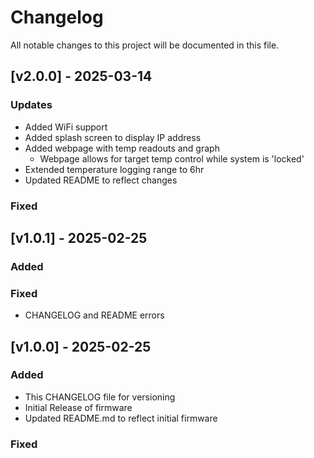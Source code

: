 # Changelog

All notable changes to this project will be documented in this file.

## [v2.0.0] - 2025-03-14
### Updates
- Added WiFi support
- Added splash screen to display IP address
- Added webpage with temp readouts and graph
    - Webpage allows for target temp control while system is 'locked'
- Extended temperature logging range to 6hr
- Updated README to reflect changes
### Fixed


## [v1.0.1] - 2025-02-25
### Added

### Fixed
- CHANGELOG and README errors

## [v1.0.0] - 2025-02-25
### Added
- This CHANGELOG file for versioning
- Initial Release of firmware
- Updated README.md to reflect initial firmware

### Fixed

